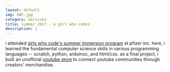 ```yaml
---
layout: default
img: GWC.jpg
category: Services
title: summer 2017 - a girl who codes
description: |
---
```

  i attended [girls who code's summer immersion program](https://girlswhocode.com/summer-immersion-programs/) at pfizer inc.
  here, i learned the fundamental computer science skills in various programming languages -- scratch, python, arduinoc, and html/css.
  as a final project, i built an unofficial [youtube store](http://youtube-store.glitch.me/) to connect youtube communities
  through creators' merchandise.
